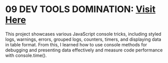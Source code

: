 ﻿# 09 DEV TOOLS DOMINATION: <a target="_blank" href="https://vercel.com/kumanans-projects/09-dev-tools">Visit Here</a>

 This project showcases various JavaScript console tricks, including styled logs, warnings, errors, grouped logs, counters, timers, and displaying data in table format. From this, I learned how to use console methods for debugging and presenting data effectively and measure code performance with console.time().
